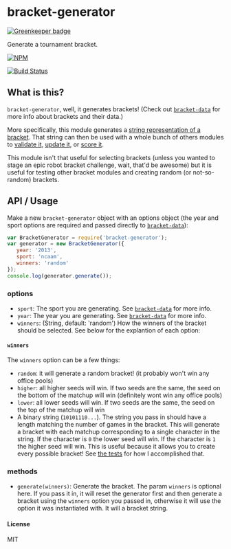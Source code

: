bracket-generator
=================

[![Greenkeeper badge](https://badges.greenkeeper.io/bracketclub/bracket-generator.svg)](https://greenkeeper.io/)

Generate a tournament bracket.

[![NPM](https://nodei.co/npm/bracket-generator.png)](https://nodei.co/npm/bracket-generator/)

[![Build Status](https://travis-ci.org/bracketclub/bracket-generator.png?branch=master)](https://travis-ci.org/bracketclub/bracket-generator)


## What is this?
`bracket-generator`, well, it generates brackets! (Check out [`bracket-data`](https://github.com/bracketclub/bracket-data) for more info about brackets and their data.)

More specifically, this module generates a [string representation of a bracket](https://gist.github.com/lukekarrys/2028007#explanation). That string can then be used with a whole bunch of others modules to [validate it](https://github.com/bracketclub/bracket-validator), [update it](https://github.com/bracketclub/bracket-updater), or [score it](https://github.com/bracketclub/bracket-scorer).

This module isn't that useful for selecting brackets (unless you wanted to stage an epic robot bracket challenge, wait, that'd be awesome) but it is useful for testing other bracket modules and creating random (or not-so-random) brackets.

## API / Usage

Make a new `bracket-generator` object with an options object (the year and sport options are required and passed directly to [`bracket-data`](https://github.com/bracketclub/bracket-data#which-sports-does-it-have)):

```js
var BracketGenerator = require('bracket-generator');
var generator = new BracketGenerator({
   year: '2013',
   sport: 'ncaam',
   winners: 'random'
});
console.log(generator.generate());
```

### options

- `sport`: The sport you are generating. See [`bracket-data`](https://github.com/bracketclub/bracket-data#api) for more info.
- `year`: The year you are generating. See [`bracket-data`](https://github.com/bracketclub/bracket-data#api) for more info.
- `winners`: (String, default: 'random') How the winners of the bracket should be selected. See below for the explantion of each option:

#### `winners`

The `winners` option can be a few things:

- `random`: it will generate a random bracket! (it probably won't win any office pools)
- `higher`: all higher seeds will win. If two seeds are the same, the seed on the bottom of the matchup will win (definitely wont win any office pools)
- `lower`: all lower seeds will win. If two seeds are the same, the seed on the top of the matchup will win
- A binary string (`10101110...`). The string you pass in should have a length matching the number of games in the bracket. This will generate a bracket with each matchup corresponding to a single character in the string. If the character is `0` the lower seed will win. If the character is `1` the higher seed will win. This is useful because it allows you to create every possible bracket! See [the tests](https://github.com/bracketclub/bracket-generator/blob/master/test/test.js#L15-L26) for how I accomplished that.

### methods

- `generate(winners)`: Generate the bracket. The param `winners` is optional here. If you pass it in, it will reset the generator first and then generate a bracket using the `winners` option you passed in, otherwise it will use the option it was instantiated with. It will a bracket string.

#### License

MIT
